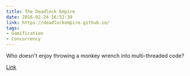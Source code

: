 ```yaml
---
title: The Deadlock Empire
date: 2016-02-24 16:52:39
link: https://deadlockempire.github.io/
tags:
- Gamification
- Concurrency
---
```

Who doesn't enjoy throwing a monkey wrench into multi-threaded code?

[Link](https://deadlockempire.github.io/)